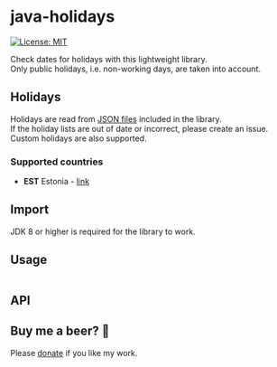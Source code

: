 # java-holidays
[![License: MIT](https://img.shields.io/badge/License-MIT-green.svg)](https://github.com/vladislavgoltjajev/java-isikukood/blob/master/LICENSE) 

Check dates for holidays with this lightweight library.  
Only public holidays, i.e. non-working days, are taken into account.  

## Holidays
Holidays are read from [JSON files](https://github.com/vladislavgoltjajev/java-holidays/tree/master/src/main/resources/holidays) included in the library.  
If the holiday lists are out of date or incorrect, please create an issue.  
Custom holidays are also supported.

### Supported countries
* **EST** Estonia - [link](https://en.wikipedia.org/wiki/Public_holidays_in_Estonia)

## Import
JDK 8 or higher is required for the library to work.

## Usage
```java

```

## API

## Buy me a beer? :beer:
Please [donate](https://www.paypal.me/VladislavGoltjajev) if you like my work.